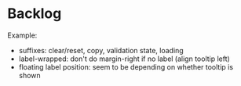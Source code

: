 # Backlog

Example:

- suffixes: clear/reset, copy, validation state, loading
- label-wrapped: don't do margin-right if no label (align tooltip left)
- floating label position: seem to be depending on whether tooltip is shown
